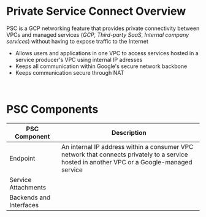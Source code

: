 # Private Service Connect Overview

PSC is a GCP networking feature that provides private connectivity between VPCs and managed services (*GCP*, *Third-party SaaS*, *Internal company services*) without having to expose traffic to the Internet

* Allows users and applications in one VPC to access services hosted in a service producer's VPC using internal IP adresses
* Keeps all communication within Google's secure network backbone
* Keeps communication secure through NAT

<br>

# PSC Components

| PSC Component | Description |
| --- | --- |
| Endpoint | An internal IP address within a consumer VPC network that connects privately to a service hosted in another VPC or a Google-managed service |
| Service Attachments | |
| Backends and Interfaces | |